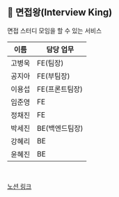 ## 👑 면접왕(Interview King)
면접 스터디 모임을 할 수 있는 서비스


| 이름   | 담당 업무 |
| ------ | --------- |
| 고병욱 | FE(팀장)  |
| 공지아 | FE(부팀장)  |
| 이용섭 | FE(프론트팀장)        |
| 임준영 | FE        |
| 정채진 | FE        |
| 박세진 | BE(백엔드팀장)        |
| 강혜리 | BE        |
| 윤혜진 | BE        |

<br />





[노션 링크](https://www.notion.so/elice/13-f3aabba967fe4fbeb0138da5d788012d)

